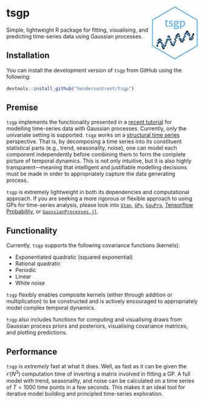 
# tsgp <img src="man/figures/logo.png" align="right" width="120" />

Simple, lightweight R package for fitting, visualising, and predicting
time-series data using Gaussian processes.

## Installation

You can install the development version of `tsgp` from GitHub using the
following:

``` r
devtools::install_github("hendersontrent/tsgp")
```

## Premise

`tsgp` implements the functionality presented in a [recent
tutorial](https://hendersontrent.github.io/posts/2024/05/gaussian-process-time-series/)
for modelling time-series data with Gaussian processes. Currently, only
the univariate setting is supported. `tsgp` works on a [structural time
series](https://www.sciencedirect.com/science/article/abs/pii/S0169716105800458)
perspective. That is, by decomposing a time series into its constituent
statistical parts (e.g., trend, seasonality, noise), one can model each
component independently before combining them to form the complete
picture of temporal dynamics. This is not only intuitive, but it is also
highly transparent—meaning that intelligent and justifiable modelling
decisions must be made in order to appropriately capture the data
generating process.

`tsgp` is extremely lightweight in both its dependencies and
computational approach. If you are seeking a more rigorous or flexible
approach to using GPs for time-series analysis, please look into
[`Stan`](https://mc-stan.org),
[`GPy`](https://gpy.readthedocs.io/en/deploy/),
[`GauPro`](https://github.com/CollinErickson/GauPro), [Tensorflow
Probability](https://www.tensorflow.org/probability), or
[`GaussianProcesses.jl`](https://github.com/STOR-i/GaussianProcesses.jl).

## Functionality

Currently, `tsgp` supports the following covariance functions (kernels):

- Exponentiated quadratic (squared exponential)
- Rational quadratic
- Periodic
- Linear
- White noise

`tsgp` flexibly enables composite kernels (either through addition or
multiplication) to be constructed and is actively encouraged to
appropriately model complex temporal dynamics.

`tsgp` also includes functions for computing and visualising draws from
Gaussian process priors and posteriors, visualising covariance matrices,
and plotting predictions.

## Performance

`tsgp` is *extremely* fast at what it does. Well, as fast as it can be
given the $\mathcal{O}(N^{3})$ computation time of inverting a matrix
involved in fitting a GP. A full model with trend, seasonality, and
noise can be calculated on a time series of $T = 1000$ time points in a
few seconds. This makes it an ideal tool for iterative model building
and principled time-series exploration.
